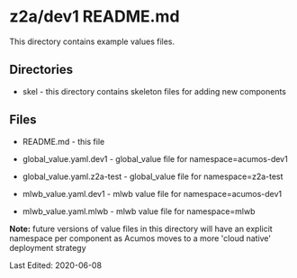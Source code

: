 # z2a/dev1 README.md

This directory contains example values files.

## Directories

* skel - this directory contains skeleton files for adding new components

## Files

* README.md - this file

* global_value.yaml.dev1 - global_value file for namespace=acumos-dev1

* global_value.yaml.z2a-test - global_value file for namespace=z2a-test

* mlwb_value.yaml.dev1 - mlwb value file for namespace=acumos-dev1

* mlwb_value.yaml.mlwb - mlwb value file for namespace=mlwb

**Note:**  future versions of value files in this directory will have an explicit namespace per component as Acumos moves to a more 'cloud native' deployment strategy

Last Edited: 2020-06-08
